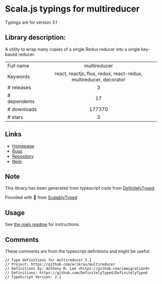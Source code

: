 
# Scala.js typings for multireducer

Typings are for version 3.1

## Library description:
A utility to wrap many copies of a single Redux reducer into a single key-based reducer.

|                    |                 |
| ------------------ | :-------------: |
| Full name          | multireducer |
| Keywords           | react, reactjs, flux, redux, react-redux, multireducer, decorator |
| # releases         | 3 |
| # dependents       | 17 |
| # downloads        | 177370 |
| # stars            | 3 |

## Links
- [Homepage](https://github.com/erikras/multireducer)
- [Bugs](https://github.com/erikras/multireducer/issues)
- [Repository](https://github.com/erikras/multireducer)
- [Npm](https://www.npmjs.com/package/multireducer)
    


## Note
This library has been generated from typescript code from [DefinitelyTyped](https://definitelytyped.org).

Provided with :purple_heart: from [ScalablyTyped](https://github.com/oyvindberg/ScalablyTyped)

## Usage
See [the main readme](../../readme.md) for instructions.

## Comments

These comments are from the typescript definitions and might be useful:
```
// Type definitions for multireducer 3.1
// Project: https://github.com/erikras/multireducer
// Definitions by: Anthony M. Lee <https://github.com/immigration9>
// Definitions: https://github.com/DefinitelyTyped/DefinitelyTyped
// TypeScript Version: 2.1

```

